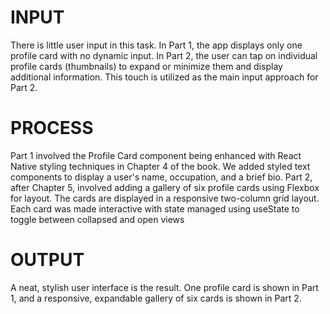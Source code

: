 # INPUT
There is little user input in this task. In Part 1, the app displays only one profile card with no dynamic input. In Part 2, the user can tap on individual profile cards (thumbnails) to expand or minimize them and display additional information. This touch is utilized as the main input approach for Part 2.

# PROCESS
Part 1 involved the Profile Card component being enhanced with React Native styling techniques in Chapter 4 of the book. We added styled text components to display a user's name, occupation, and a brief bio. Part 2, after Chapter 5, involved adding a gallery of six profile cards using Flexbox for layout. The cards are displayed in a responsive two-column grid layout. Each card was made interactive with state managed using useState to toggle between collapsed and open views

# OUTPUT
A neat, stylish user interface is the result.  One profile card is shown in Part 1, and a responsive, expandable gallery of six cards is shown in Part 2.